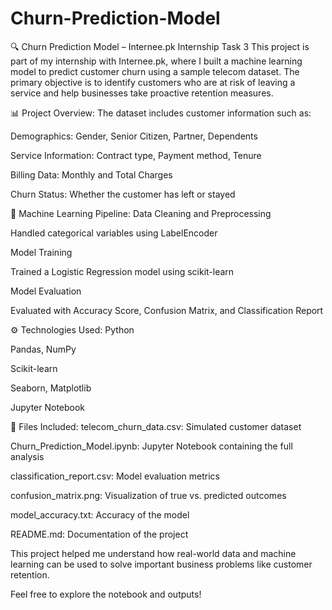 # Churn-Prediction-Model
🔍 Churn Prediction Model – Internee.pk Internship Task 3
This project is part of my internship with Internee.pk, where I built a machine learning model to predict customer churn using a sample telecom dataset. The primary objective is to identify customers who are at risk of leaving a service and help businesses take proactive retention measures.

📊 Project Overview:
The dataset includes customer information such as:

Demographics: Gender, Senior Citizen, Partner, Dependents

Service Information: Contract type, Payment method, Tenure

Billing Data: Monthly and Total Charges

Churn Status: Whether the customer has left or stayed

🧠 Machine Learning Pipeline:
Data Cleaning and Preprocessing

Handled categorical variables using LabelEncoder

Model Training

Trained a Logistic Regression model using scikit-learn

Model Evaluation

Evaluated with Accuracy Score, Confusion Matrix, and Classification Report

⚙️ Technologies Used:
Python

Pandas, NumPy

Scikit-learn

Seaborn, Matplotlib

Jupyter Notebook

📁 Files Included:
telecom_churn_data.csv: Simulated customer dataset

Churn_Prediction_Model.ipynb: Jupyter Notebook containing the full analysis

classification_report.csv: Model evaluation metrics

confusion_matrix.png: Visualization of true vs. predicted outcomes

model_accuracy.txt: Accuracy of the model

README.md: Documentation of the project

This project helped me understand how real-world data and machine learning can be used to solve important business problems like customer retention.

Feel free to explore the notebook and outputs!
